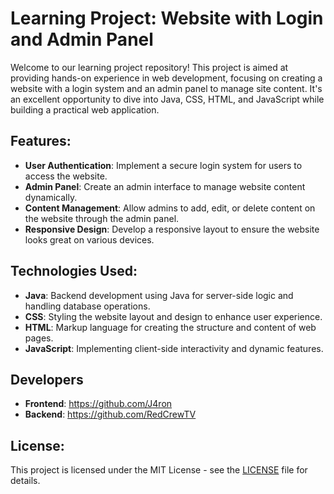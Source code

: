 # Learning Project: Website with Login and Admin Panel

Welcome to our learning project repository! This project is aimed at providing hands-on experience in web development, focusing on creating a website with a login system and an admin panel to manage site content. It's an excellent opportunity to dive into Java, CSS, HTML, and JavaScript while building a practical web application.

## Features:

- **User Authentication**: Implement a secure login system for users to access the website.
- **Admin Panel**: Create an admin interface to manage website content dynamically.
- **Content Management**: Allow admins to add, edit, or delete content on the website through the admin panel.
- **Responsive Design**: Develop a responsive layout to ensure the website looks great on various devices.

## Technologies Used:

- **Java**: Backend development using Java for server-side logic and handling database operations.
- **CSS**: Styling the website layout and design to enhance user experience.
- **HTML**: Markup language for creating the structure and content of web pages.
- **JavaScript**: Implementing client-side interactivity and dynamic features.

## Developers
- **Frontend**: https://github.com/J4ron
- **Backend**: https://github.com/RedCrewTV

## License:

This project is licensed under the MIT License - see the [LICENSE](LICENSE) file for details.
